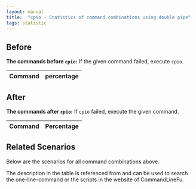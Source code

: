 ```yaml
---
layout: manual
title:  "cpio - Statistics of command combinations using double pipe"
tags: statistic
---
```


## Before

__The commands before `cpio`:__ If the given command failed, execute `cpio`.

| Command | percentage |
|--------|--------|



## After

__The commands after `cpio`:__ If `cpio` failed, execute the given command.

| Command | Percentage | 
|-------|--------|



## Related Scenarios

Below are the scenarios for all command combinations above.

The description in the table is referenced from and can be used to search the one-line-command or the scripts in the website of CommandLineFu.




